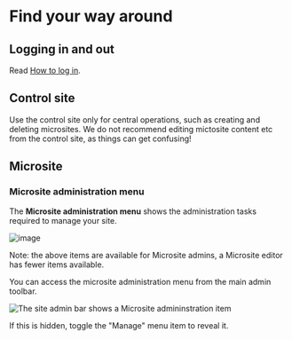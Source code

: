 # Find your way around

## Logging in and out

Read [How to log in](/content/how-to/how-to-log-in.html).

## Control site

Use the control site only for central operations, such as creating and deleting microsites. We do not recommend editing mictosite content etc from the control site, as things can get confusing!

## Microsite 

### Microsite administration menu

The **Microsite administration menu** shows the administration tasks required to manage your site. 

![image](https://user-images.githubusercontent.com/3852805/197543559-195bc1db-b244-4e1a-be2f-1474b9e54a06.png)

Note: the above items are available for Microsite admins, a Microsite editor has fewer items available. 

You can access the microsite administration menu from the main admin toolbar.

![The site admin bar shows a Microsite admininstration item](https://user-images.githubusercontent.com/3852805/197543162-12376e3b-00fb-498e-8b4c-5343f2dc63b7.png)

If this is hidden, toggle the "Manage" menu item to reveal it. 
